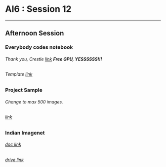 # AI6 : Session 12

----
## Afternoon Session

### Everybody codes notebook
###### Thank you, Crestle [link](http://crestle.ai) **Free GPU, YESSSSSS!!!**
###### Template [link](https://github.com/AI6-Bangalore-Chapter/2018-cycle-2/blob/master/Sessions/Session_12/Fastai_Template.ipynb)
### Project Sample
###### Change to max 500 images.
###### [link](https://github.com/AI6-Bangalore-Chapter/2018-cycle-2/blob/master/Sessions/Session_12/phase1_sample.ipynb)
### Indian Imagenet 
###### [doc link](https://docs.google.com/document/d/1XuwyO4_eZ9WGEb8iVxcMUvZMnBo9KrfVB1bteptVFSM/edit?usp=sharing)
###### [drive link](https://drive.google.com/drive/folders/1eg_qJg-sXyyjOMINWy0Grz4ZYB6-IU2y?usp=sharing)
### 
